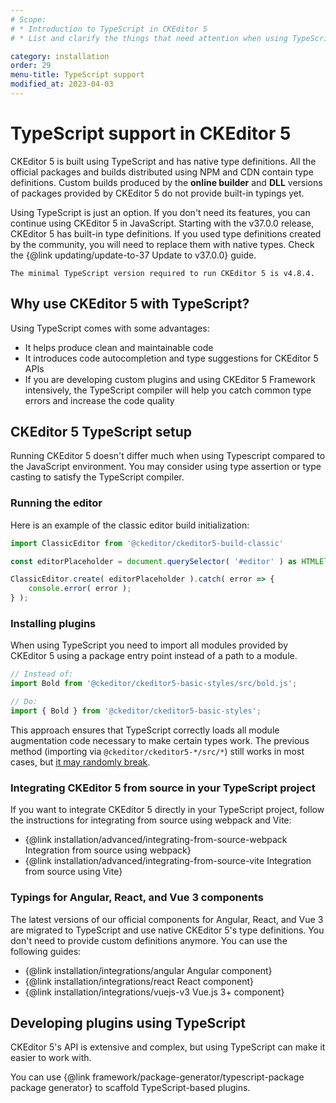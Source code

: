 ```yaml
---
# Scope:
# * Introduction to TypeScript in CKEditor 5
# * List and clarify the things that need attention when using TypeScript.

category: installation
order: 29
menu-title: TypeScript support
modified_at: 2023-04-03
---
```


# TypeScript support in CKEditor 5

CKEditor 5 is built using TypeScript and has native type definitions. All the official packages and builds distributed using NPM and CDN contain type definitions. Custom builds produced by the **online builder** and **DLL** versions of packages provided by CKEditor 5 do not provide built-in typings yet.

<info-box hint>
	Using TypeScript is just an option. If you don't need its features, you can continue using CKEditor 5 in JavaScript.
</info-box>

<info-box warning>
	Starting with the v37.0.0 release, CKEditor 5 has built-in type definitions. If you used type definitions created by the community, you will need to replace them with native types. Check the {@link updating/update-to-37 Update to v37.0.0} guide.

	The minimal TypeScript version required to run CKEditor 5 is v4.8.4.
</info-box>

## Why use CKEditor 5 with TypeScript?

Using TypeScript comes with some advantages:

* It helps produce clean and maintainable code
* It introduces code autocompletion and type suggestions for CKEditor 5 APIs
* If you are developing custom plugins and using CKEditor 5 Framework intensively, the TypeScript compiler will help you catch common type errors and increase the code quality

## CKEditor 5 TypeScript setup

Running CKEditor 5 doesn't differ much when using Typescript compared to the JavaScript environment. You may consider using type assertion or type casting to satisfy the TypeScript compiler.

### Running the editor

Here is an example of the classic editor build initialization:

```ts
import ClassicEditor from '@ckeditor/ckeditor5-build-classic'

const editorPlaceholder = document.querySelector( '#editor' ) as HTMLElement;

ClassicEditor.create( editorPlaceholder ).catch( error => {
	console.error( error );
} );
```

### Installing plugins

When using TypeScript you need to import all modules provided by CKEditor 5 using a package entry point instead of a path to a module.

```ts
// Instead of:
import Bold from '@ckeditor/ckeditor5-basic-styles/src/bold.js';

// Do:
import { Bold } from '@ckeditor/ckeditor5-basic-styles';
```

This approach ensures that TypeScript correctly loads all module augmentation code necessary to make certain types work. The previous method (importing via `@ckeditor/ckeditor5-*/src/*`) still works in most cases, but [it may randomly break](https://github.com/ckeditor/ckeditor5/issues/13433).

### Integrating CKEditor 5 from source in your TypeScript project

If you want to integrate CKEditor 5 directly in your TypeScript project, follow the instructions for integrating from source using webpack and Vite:

* {@link installation/advanced/integrating-from-source-webpack Integration from source using webpack}
* {@link installation/advanced/integrating-from-source-vite Integration from source using Vite}

### Typings for Angular, React, and Vue 3 components

The latest versions of our official components for Angular, React, and Vue 3 are migrated to TypeScript and use native CKEditor 5's type definitions. You don't need to provide custom definitions anymore. You can use the following guides:

* {@link installation/integrations/angular Angular component}
* {@link installation/integrations/react React component}
* {@link installation/integrations/vuejs-v3 Vue.js 3+ component}

## Developing plugins using TypeScript

CKEditor 5's API is extensive and complex, but using TypeScript can make it easier to work with.

You can use {@link framework/package-generator/typescript-package package generator} to scaffold TypeScript-based plugins.
